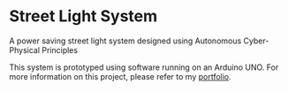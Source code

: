 # Street Light System
A power saving street light system designed using Autonomous Cyber-Physical Principles

This system is prototyped using software running on an Arduino UNO.
For more information on this project, please refer to my [portfolio](https://dillonmcc.myportfolio.com/autonomous-cyber-physical-traffic-light-system).
